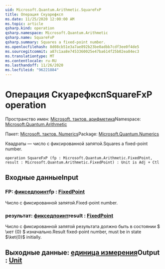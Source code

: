 ```yaml
---
uid: Microsoft.Quantum.Arithmetic.SquareFxP
title: Операция Скуарефксп
ms.date: 11/25/2020 12:00:00 AM
ms.topic: article
qsharp.kind: operation
qsharp.namespace: Microsoft.Quantum.Arithmetic
qsharp.name: SquareFxP
qsharp.summary: Squares a fixed-point number.
ms.openlocfilehash: 8d08cb51e3a7ae892b23be0adbb7cdf3ee0f4de5
ms.sourcegitcommit: a87c1aa8e7453360025e47ba614f25b02ea84ec3
ms.translationtype: MT
ms.contentlocale: ru-RU
ms.lasthandoff: 11/26/2020
ms.locfileid: "96221884"
---
```

# <a name="squarefxp-operation"></a><span data-ttu-id="33be0-102">Операция Скуарефксп</span><span class="sxs-lookup"><span data-stu-id="33be0-102">SquareFxP operation</span></span>

<span data-ttu-id="33be0-103">Пространство имен: [Microsoft. тактов. арифметика](xref:Microsoft.Quantum.Arithmetic)</span><span class="sxs-lookup"><span data-stu-id="33be0-103">Namespace: [Microsoft.Quantum.Arithmetic](xref:Microsoft.Quantum.Arithmetic)</span></span>

<span data-ttu-id="33be0-104">Пакет: [Microsoft. тактов. Numerics](https://nuget.org/packages/Microsoft.Quantum.Numerics)</span><span class="sxs-lookup"><span data-stu-id="33be0-104">Package: [Microsoft.Quantum.Numerics](https://nuget.org/packages/Microsoft.Quantum.Numerics)</span></span>


<span data-ttu-id="33be0-105">Квадраты — число с фиксированной запятой.</span><span class="sxs-lookup"><span data-stu-id="33be0-105">Squares a fixed-point number.</span></span>

```qsharp
operation SquareFxP (fp : Microsoft.Quantum.Arithmetic.FixedPoint, result : Microsoft.Quantum.Arithmetic.FixedPoint) : Unit is Adj + Ctl
```


## <a name="input"></a><span data-ttu-id="33be0-106">Входные данные</span><span class="sxs-lookup"><span data-stu-id="33be0-106">Input</span></span>

### <a name="fp--fixedpoint"></a><span data-ttu-id="33be0-107">FP: [фикседпоинт](xref:Microsoft.Quantum.Arithmetic.FixedPoint)</span><span class="sxs-lookup"><span data-stu-id="33be0-107">fp : [FixedPoint](xref:Microsoft.Quantum.Arithmetic.FixedPoint)</span></span>

<span data-ttu-id="33be0-108">Число с фиксированной запятой.</span><span class="sxs-lookup"><span data-stu-id="33be0-108">Fixed-point number.</span></span>


### <a name="result--fixedpoint"></a><span data-ttu-id="33be0-109">результат: [фикседпоинт](xref:Microsoft.Quantum.Arithmetic.FixedPoint)</span><span class="sxs-lookup"><span data-stu-id="33be0-109">result : [FixedPoint](xref:Microsoft.Quantum.Arithmetic.FixedPoint)</span></span>

<span data-ttu-id="33be0-110">Число с фиксированной запятой результата должно быть в состоянии $ \кет {0} $ изначально.</span><span class="sxs-lookup"><span data-stu-id="33be0-110">Result fixed-point number, must be in state $\ket{0}$ initially.</span></span>



## <a name="output--unit"></a><span data-ttu-id="33be0-111">Выходные данные: [единица измерения](xref:microsoft.quantum.lang-ref.unit)</span><span class="sxs-lookup"><span data-stu-id="33be0-111">Output : [Unit](xref:microsoft.quantum.lang-ref.unit)</span></span>

